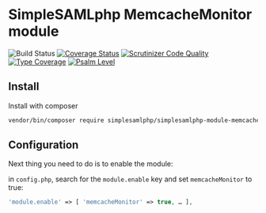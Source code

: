 # SimpleSAMLphp MemcacheMonitor module

![Build Status](https://github.com/simplesamlphp/simplesamlphp-module-memcachemonitor/actions/workflows/php.yml/badge.svg)
[![Coverage Status](https://codecov.io/gh/simplesamlphp/simplesamlphp-module-memcachemonitor/branch/master/graph/badge.svg)](https://codecov.io/gh/simplesamlphp/simplesamlphp-module-memcachemonitor)
[![Scrutinizer Code Quality](https://scrutinizer-ci.com/g/simplesamlphp/simplesamlphp-module-memcachemonitor/badges/quality-score.png?b=master)](https://scrutinizer-ci.com/g/simplesamlphp/simplesamlphp-module-memcachemonitor/?branch=master)
[![Type Coverage](https://shepherd.dev/github/simplesamlphp/simplesamlphp-module-memcachemonitor/coverage.svg)](https://shepherd.dev/github/simplesamlphp/simplesamlphp-module-memcachemonitor)
[![Psalm Level](https://shepherd.dev/github/simplesamlphp/simplesamlphp-module-memcachemonitor/level.svg)](https://shepherd.dev/github/simplesamlphp/simplesamlphp-module-memcachemonitor)

## Install

Install with composer

```bash
vendor/bin/composer require simplesamlphp/simplesamlphp-module-memcacheMonitor
```

## Configuration

Next thing you need to do is to enable the module:

in `config.php`, search for the `module.enable` key and set `memcacheMonitor` to true:

```php
'module.enable' => [ 'memcacheMonitor' => true, … ],
```
